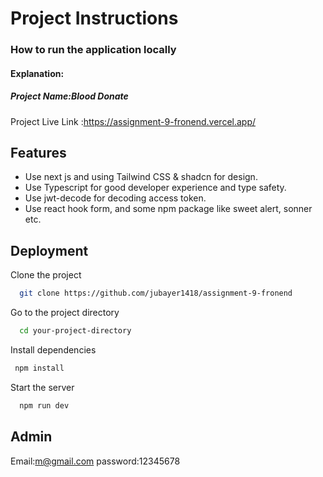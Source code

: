 
# Project Instructions

### How to run the application locally

#### Explanation:
##### Project Name:Blood Donate
Project Live Link :https://assignment-9-fronend.vercel.app/
## Features

- Use next js and using Tailwind CSS & shadcn for design.
- Use Typescript for good developer experience and type safety.
- Use jwt-decode for decoding access token.
- Use react hook form, and some npm package like sweet alert, sonner etc.


## Deployment

Clone the project

```bash
  git clone https://github.com/jubayer1418/assignment-9-fronend
```

Go to the project directory

```bash
  cd your-project-directory
```

Install dependencies

```bash
 npm install
```
Start the server

```bash
  npm run dev
```


## Admin

Email:m@gmail.com
password:12345678

